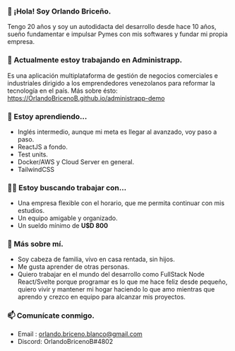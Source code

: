 ### 👋 ¡Hola! Soy Orlando Briceño.

Tengo 20 años y soy un autodidacta del desarrollo desde hace 10 años, sueño fundamentar e impulsar Pymes con mis softwares y fundar mi propia empresa.

### 🔭 Actualmente estoy trabajando en Administrapp.

Es una aplicación multiplataforma de gestión de negocios comerciales e industriales dirigido a los emprendedores venezolanos para reformar la tecnología en el país.
Más sobre ésto: https://OrlandoBricenoB.github.io/administrapp-demo

### 🌱 Estoy aprendiendo...

- Inglés intermedio, aunque mi meta es llegar al avanzado, voy paso a paso.
- ReactJS a fondo.
- Test units.
- Docker/AWS y Cloud Server en general.
- TailwindCSS

### 👨‍💻 Estoy buscando trabajar con...

- Una empresa flexible con el horario, que me permita continuar con mis estudios.
- Un equipo amigable y organizado.
- Un sueldo mínimo de **U$D 800**

### 💬 Más sobre mí.

- Soy cabeza de familia, vivo en casa rentada, sin hijos.
- Me gusta aprender de otras personas.
- Quiero trabajar en el mundo del desarrollo como FullStack Node React/Svelte porque programar es lo que me hace feliz desde pequeño, quiero vivir y mantener mi hogar haciendo lo que amo mientras que aprendo y crezco en equipo para alcanzar mis proyectos.

### 📫 Comunícate conmigo.

- Email  : [orlando.briceno.blanco@gmail.com](mailto://orlando.briceno.blanco@gmail.com)
- Discord: OrlandoBricenoB#4802
